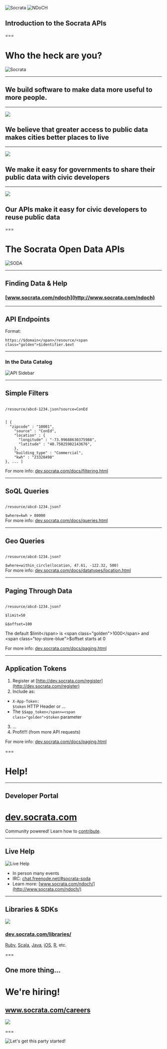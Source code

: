 ![Socrata](/presentations/img/socrata-white-medium.png) ![NDoCH](./img/logo-ndoch-dark.png)
## Introduction to the Socrata APIs

===

# Who the heck are you?

![Socrata](/presentations/img/socrata-white.png)

---

<h2>We build <span class="toy-store-blue">software</span> to make data <span class="blushing-salmon">more useful</span> to <span class="golden">more people</span>.</h2>

--- 

<img class="fullscreen-img" src="./img/city.jpg" />

## We believe that greater access to public data makes cities better places to live

---

<img class="fullscreen-img" src="./img/city_hall.jpg" />

## We make it easy for governments to share their public data with civic developers

---

<img class="fullscreen-img" src="./img/hackathon.jpg" />

## Our APIs make it easy for civic developers to reuse public data 

===

# The Socrata Open Data APIs

![SODA](../../img/can.png)

---

## Finding Data &amp; Help

### [www.socrata.com/ndoch](http://www.socrata.com/ndoch)

---

## API Endpoints

Format:

<code>https://<span class="greenery">$domain</span>/resource/<span class="golden">$identifier</span>.<span class="blushing-salmon">$ext</span></code>

---

### In the Data Catalog

![API Sidebar](img/sidebar.gif)

---

## Simple Filters

<code>
/resource/abcd-1234.json?<span class="toy-store-blue">source</span>=<span class="golden">ConEd</span>
</code>

<pre><code data-trim contenteditable class="javascript">
[ {
  "zipcode" : "10001",
    "source" : "ConEd",
    "location" : {
      "longitude" : "-73.99688630375988",
      "latitude" : "40.75025902143676",
    },
    "building_type" : "Commercial",
    "kwh" : "23328498"
}, ... ]
</code></pre>

<div class="footnote">For more info: <a href="http://dev.socrata.com/docs/filtering.html">dev.socrata.com/docs/filtering.html</a></div>

---

## SoQL Queries

<code>
/resource/abcd-1234.json?<br/>
<span class="toy-store-blue">$where</span>=<span class="golden">kwh &gt; 80000</span>
</code>

<div class="footnote">For more info: <a href="http://dev.socrata.com/docs/queries.html">dev.socrata.com/docs/queries.html</a></div>

---

## Geo Queries

<code>
/resource/abcd-1234.json?<br/>
<span class="toy-store-blue">$where</span>=<span class="golden">within_circle(location, 47.61, -122.32, 500)</span>
</code>

<div class="footnote">For more info: <a href="http://dev.socrata.com/docs/datatypes/location.html">dev.socrata.com/docs/datatypes/location.html</a></div>

---

## Paging Through Data

<code contenteditable>
/resource/abcd-1234.json?<br/>
<span class="toy-store-blue">$limit</span>=<span class="golden">50</span><br/>
&amp;<span class="toy-store-blue">$offset</span>=<span class="golden">100</span>
</code>

The default <span class="toy-store-blue">$limit</span> is <span class="golden">1000</span> and <span class="toy-store-blue">$offset</span> starts at <span class="golden">0</span>



<div class="footnote">For more info: <a href="http://dev.socrata.com/docs/paging.html">dev.socrata.com/docs/paging.html</a></div>

---

## Application Tokens

1. Register at [http://dev.socrata.com/register](http://dev.socrata.com/register)
2. Include as:
  - <code><span class="toy-store-blue">X-App-Token</span>: <span class="golden">$token</span></code> HTTP Header or ... 
  - The <code><span class="toy-store-blue">$$app_token</span>=<span class="golden">$token</span></code> parameter
3. ...
4. Profit!!! (from more API requests)

<div class="footnote">For more info: <a href="http://dev.socrata.com/docs/paging.html">dev.socrata.com/docs/paging.html</a></div>

===

# Help!

---

## Developer Portal

# [dev.socrata.com](http://dev.socrata.com)

<div class="footnote">Community powered! Learn how to <a href="http://dev.socrata.com/contributing.html">contribute</a>.</div>

--- 

## Live Help

![Live Help](img/live-support.gif)

- In person many events
- IRC: [chat.freenode.net/#socrata-soda](irc://chat.freenode.net/#socrata-soda)
- Learn more: [www.socrata.com/ndoch/](http://www.socrata.com/ndoch/)

---

## Libraries & SDKs

<img src="../../img/socrata-heart-opensource.png"/>

### [dev.socrata.com/libraries/](http://dev.socrata.com/libraries/)

<div class="footnote"><a href="http://socrata.github.io/soda-ruby/">Ruby</a>, <a href="https://github.com/socrata/soda-scala">Scala</a>, <a href="http://socrata.github.io/soda-java/">Java</a>, <a href="https://github.com/socrata/soda-ios-sdk">iOS</a>, <a href="https://github.com/Chicago/RSocrata">R</a>, etc.</div>

===

## One more thing...

<h1 class="fragment" data-fragment-index="0">We're hiring!</h1>

<h2 class="fragment" data-fragment-index="1"><a href="http://www.socrata.com/careers">www.socrata.com/careers</a></h2>

<div class="fragment" data-fragment-index="1">
  <img src="img/work_tounge.gif"/>
</div>

===

![Let's get this party started!](img/lets_get_this_party_started.gif)
